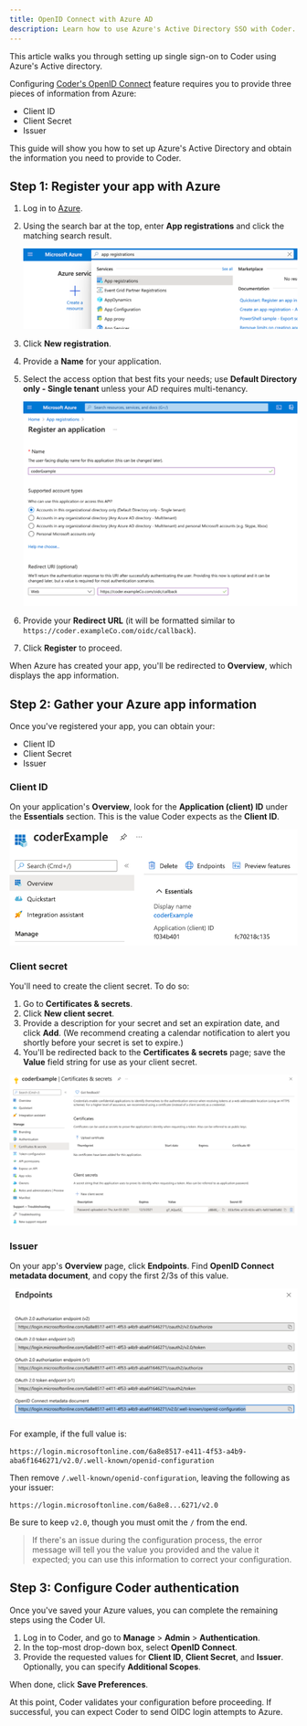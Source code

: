 ```yaml
---
title: OpenID Connect with Azure AD
description: Learn how to use Azure's Active Directory SSO with Coder.
---
```


This article walks you through setting up single sign-on to Coder using Azure's
Active directory.

Configuring
[Coder's OpenID Connect](../../admin/access-control/index.md#openid-connect)
feature requires you to provide three pieces of information from Azure:

- Client ID
- Client Secret
- Issuer

This guide will show you how to set up Azure's Active Directory and obtain the
information you need to provide to Coder.

## Step 1: Register your app with Azure

1. Log in to [Azure](https://portal.azure.com/).
1. Using the search bar at the top, enter **App registrations** and click the
   matching search result.

   ![App registration](../../assets/guides/admin/app-registration.png)

1. Click **New registration**.
1. Provide a **Name** for your application.
1. Select the access option that best fits your needs; use **Default Directory
   only - Single tenant** unless your AD requires multi-tenancy.

   ![Register your app](../../assets/guides/admin/register.png)

1. Provide your **Redirect URL** (it will be formatted similar to
   `https://coder.exampleCo.com/oidc/callback`).
1. Click **Register** to proceed.

When Azure has created your app, you'll be redirected to **Overview**, which
displays the app information.

## Step 2: Gather your Azure app information

Once you've registered your app, you can obtain your:

- Client ID
- Client Secret
- Issuer

### Client ID

On your application's **Overview**, look for the **Application (client) ID**
under the **Essentials** section. This is the value Coder expects as the
**Client ID**.

![Client ID](../../assets/guides/admin/client-id.png)

### Client secret

You'll need to create the client secret. To do so:

1. Go to **Certificates & secrets**.
1. Click **New client secret**.
1. Provide a description for your secret and set an expiration date, and click
   **Add**. (We recommend creating a calendar notification to alert you shortly
   before your secret is set to expire.)
1. You'll be redirected back to the **Certificates & secrets** page; save the
   **Value** field string for use as your client secret.

![Client secret value](../../assets/guides/admin/client-secret.png)

### Issuer

On your app's **Overview** page, click **Endpoints**. Find **OpenID Connect
metadata document**, and copy the first 2/3s of this value.

![Issuer](../../assets/guides/admin/issuer.png)

For example, if the full value is:

```text
https://login.microsoftonline.com/6a8e8517-e411-4f53-a4b9-aba6f1646271/v2.0/.well-known/openid-configuration
```

Then remove `/.well-known/openid-configuration`, leaving the following as your
issuer:

```text
https://login.microsoftonline.com/6a8e8...6271/v2.0
```

Be sure to keep `v2.0`, though you must omit the `/` from the end.

> If there's an issue during the configuration process, the error message will
> tell you the value you provided and the value it expected; you can use this
> information to correct your configuration.

## Step 3: Configure Coder authentication

Once you've saved your Azure values, you can complete the remaining steps using
the Coder UI.

1. Log in to Coder, and go to **Manage** > **Admin** > **Authentication**.
1. In the top-most drop-down box, select **OpenID Connect**.
1. Provide the requested values for **Client ID**, **Client Secret**, and
   **Issuer**. Optionally, you can specify **Additional Scopes**.

When done, click **Save Preferences**.

At this point, Coder validates your configuration before proceeding. If
successful, you can expect Coder to send OIDC login attempts to Azure.
